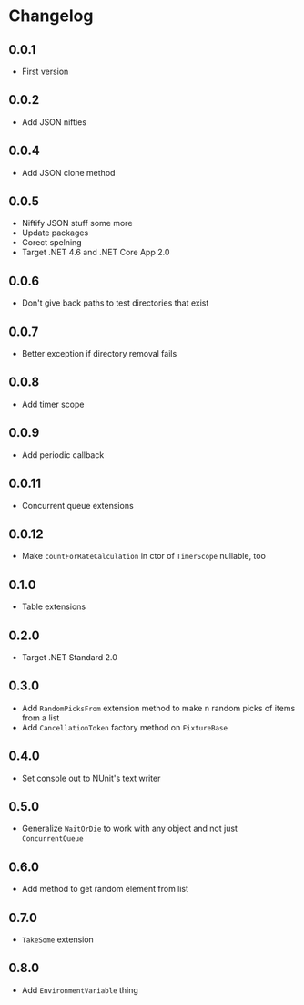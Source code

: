 # Changelog

## 0.0.1
* First version

## 0.0.2
* Add JSON nifties

## 0.0.4
* Add JSON clone method

## 0.0.5
* Niftify JSON stuff some more
* Update packages
* Corect spelning
* Target .NET 4.6 and .NET Core App 2.0

## 0.0.6
* Don't give back paths to test directories that exist

## 0.0.7
* Better exception if directory removal fails

## 0.0.8
* Add timer scope

## 0.0.9
* Add periodic callback

## 0.0.11
* Concurrent queue extensions

## 0.0.12
* Make `countForRateCalculation` in ctor of `TimerScope` nullable, too

## 0.1.0
* Table extensions

## 0.2.0
* Target .NET Standard 2.0

## 0.3.0
* Add `RandomPicksFrom` extension method to make n random picks of items from a list
* Add `CancellationToken` factory method on `FixtureBase`

## 0.4.0
* Set console out to NUnit's text writer

## 0.5.0
* Generalize `WaitOrDie` to work with any object and not just `ConcurrentQueue`

## 0.6.0
* Add method to get random element from list

## 0.7.0
* `TakeSome` extension

## 0.8.0
* Add `EnvironmentVariable` thing